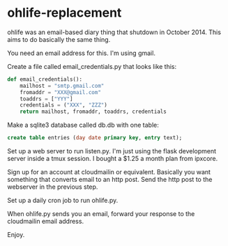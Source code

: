 ohlife-replacement
==================

ohlife was an email-based diary thing that shutdown in October 2014. This aims
to do basically the same thing.

You need an email address for this. I'm using gmail.

Create a file called email_credentials.py that looks like this:

```python
def email_credentials():
    mailhost = "smtp.gmail.com"
    fromaddr = "XXX@gmail.com"
    toaddrs = ["YYY"]
    credentials = ("XXX", "ZZZ")
    return mailhost, fromaddr, toaddrs, credentials
```

Make a sqlite3 database called db.db with one table:

```sql
create table entries (day date primary key, entry text);
```

Set up a web server to run listen.py. I'm just using the flask development
server inside a tmux session. I bought a $1.25 a month plan from ipxcore.

Sign up for an account at cloudmailin or equivalent. Basically you want
something that converts email to an http post. Send the http post to the
webserver in the previous step.

Set up a daily cron job to run ohlife.py.

When ohlife.py sends you an email, forward your response to the cloudmailin
email address.

Enjoy.
